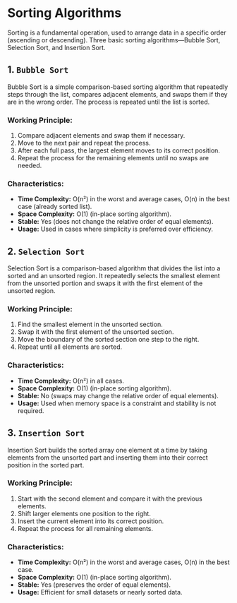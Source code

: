 # Sorting Algorithms

Sorting is a fundamental operation, used to arrange data in a specific order (ascending or descending). Three basic sorting algorithms—Bubble Sort, Selection Sort, and Insertion Sort.

## 1. `Bubble Sort`
Bubble Sort is a simple comparison-based sorting algorithm that repeatedly steps through the list, compares adjacent elements, and swaps them if they are in the wrong order. The process is repeated until the list is sorted.

### Working Principle:
1. Compare adjacent elements and swap them if necessary.
2. Move to the next pair and repeat the process.
3. After each full pass, the largest element moves to its correct position.
4. Repeat the process for the remaining elements until no swaps are needed.

### Characteristics:
- **Time Complexity:** O(n²) in the worst and average cases, O(n) in the best case (already sorted list).
- **Space Complexity:** O(1) (in-place sorting algorithm).
- **Stable:** Yes (does not change the relative order of equal elements).
- **Usage:** Used in cases where simplicity is preferred over efficiency.

## 2. `Selection Sort`
Selection Sort is a comparison-based algorithm that divides the list into a sorted and an unsorted region. It repeatedly selects the smallest element from the unsorted portion and swaps it with the first element of the unsorted region.

### Working Principle:
1. Find the smallest element in the unsorted section.
2. Swap it with the first element of the unsorted section.
3. Move the boundary of the sorted section one step to the right.
4. Repeat until all elements are sorted.

### Characteristics:
- **Time Complexity:** O(n²) in all cases.
- **Space Complexity:** O(1) (in-place sorting algorithm).
- **Stable:** No (swaps may change the relative order of equal elements).
- **Usage:** Used when memory space is a constraint and stability is not required.

## 3. `Insertion Sort`
Insertion Sort builds the sorted array one element at a time by taking elements from the unsorted part and inserting them into their correct position in the sorted part.

### Working Principle:
1. Start with the second element and compare it with the previous elements.
2. Shift larger elements one position to the right.
3. Insert the current element into its correct position.
4. Repeat the process for all remaining elements.

### Characteristics:
- **Time Complexity:** O(n²) in the worst and average cases, O(n) in the best case.
- **Space Complexity:** O(1) (in-place sorting algorithm).
- **Stable:** Yes (preserves the order of equal elements).
- **Usage:** Efficient for small datasets or nearly sorted data.

